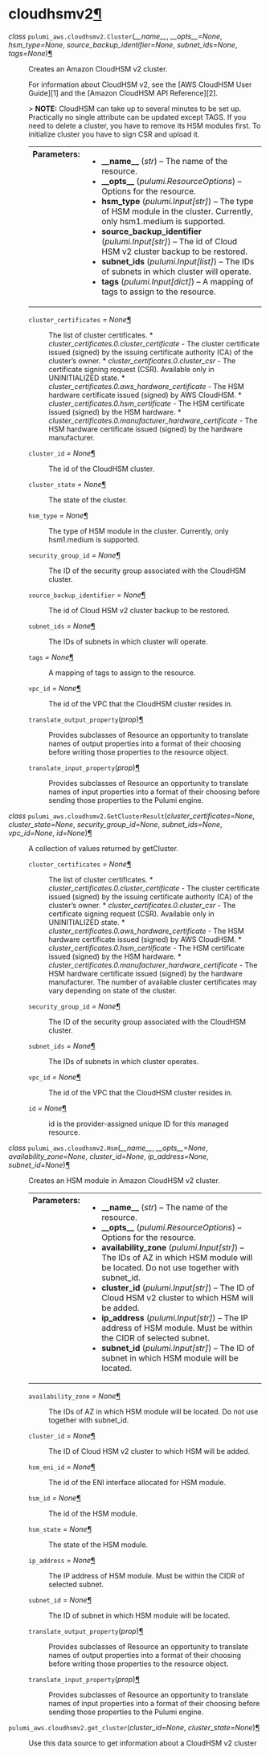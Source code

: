 <div class="section" id="module-pulumi_aws.cloudhsmv2">
<span id="cloudhsmv2"></span><h1>cloudhsmv2<a class="headerlink" href="#module-pulumi_aws.cloudhsmv2" title="Permalink to this headline">¶</a></h1>
<dl class="class">
<dt id="pulumi_aws.cloudhsmv2.Cluster">
<em class="property">class </em><code class="descclassname">pulumi_aws.cloudhsmv2.</code><code class="descname">Cluster</code><span class="sig-paren">(</span><em>__name__</em>, <em>__opts__=None</em>, <em>hsm_type=None</em>, <em>source_backup_identifier=None</em>, <em>subnet_ids=None</em>, <em>tags=None</em><span class="sig-paren">)</span><a class="headerlink" href="#pulumi_aws.cloudhsmv2.Cluster" title="Permalink to this definition">¶</a></dt>
<dd><p>Creates an Amazon CloudHSM v2 cluster.</p>
<p>For information about CloudHSM v2, see the
[AWS CloudHSM User Guide][1] and the [Amazon
CloudHSM API Reference][2].</p>
<p>&gt; <strong>NOTE:</strong> CloudHSM can take up to several minutes to be set up.
Practically no single attribute can be updated except TAGS.
If you need to delete a cluster, you have to remove its HSM modules first.
To initialize cluster you have to sign CSR and upload it.</p>
<table class="docutils field-list" frame="void" rules="none">
<col class="field-name" />
<col class="field-body" />
<tbody valign="top">
<tr class="field-odd field"><th class="field-name">Parameters:</th><td class="field-body"><ul class="first last simple">
<li><strong>__name__</strong> (<em>str</em>) – The name of the resource.</li>
<li><strong>__opts__</strong> (<em>pulumi.ResourceOptions</em>) – Options for the resource.</li>
<li><strong>hsm_type</strong> (<em>pulumi.Input</em><em>[</em><em>str</em><em>]</em>) – The type of HSM module in the cluster. Currently, only hsm1.medium is supported.</li>
<li><strong>source_backup_identifier</strong> (<em>pulumi.Input</em><em>[</em><em>str</em><em>]</em>) – The id of Cloud HSM v2 cluster backup to be restored.</li>
<li><strong>subnet_ids</strong> (<em>pulumi.Input</em><em>[</em><em>list</em><em>]</em>) – The IDs of subnets in which cluster will operate.</li>
<li><strong>tags</strong> (<em>pulumi.Input</em><em>[</em><em>dict</em><em>]</em>) – A mapping of tags to assign to the resource.</li>
</ul>
</td>
</tr>
</tbody>
</table>
<dl class="attribute">
<dt id="pulumi_aws.cloudhsmv2.Cluster.cluster_certificates">
<code class="descname">cluster_certificates</code><em class="property"> = None</em><a class="headerlink" href="#pulumi_aws.cloudhsmv2.Cluster.cluster_certificates" title="Permalink to this definition">¶</a></dt>
<dd><p>The list of cluster certificates.
* <cite>cluster_certificates.0.cluster_certificate</cite> - The cluster certificate issued (signed) by the issuing certificate authority (CA) of the cluster’s owner.
* <cite>cluster_certificates.0.cluster_csr</cite> - The certificate signing request (CSR). Available only in UNINITIALIZED state.
* <cite>cluster_certificates.0.aws_hardware_certificate</cite> - The HSM hardware certificate issued (signed) by AWS CloudHSM.
* <cite>cluster_certificates.0.hsm_certificate</cite> - The HSM certificate issued (signed) by the HSM hardware.
* <cite>cluster_certificates.0.manufacturer_hardware_certificate</cite> - The HSM hardware certificate issued (signed) by the hardware manufacturer.</p>
</dd></dl>

<dl class="attribute">
<dt id="pulumi_aws.cloudhsmv2.Cluster.cluster_id">
<code class="descname">cluster_id</code><em class="property"> = None</em><a class="headerlink" href="#pulumi_aws.cloudhsmv2.Cluster.cluster_id" title="Permalink to this definition">¶</a></dt>
<dd><p>The id of the CloudHSM cluster.</p>
</dd></dl>

<dl class="attribute">
<dt id="pulumi_aws.cloudhsmv2.Cluster.cluster_state">
<code class="descname">cluster_state</code><em class="property"> = None</em><a class="headerlink" href="#pulumi_aws.cloudhsmv2.Cluster.cluster_state" title="Permalink to this definition">¶</a></dt>
<dd><p>The state of the cluster.</p>
</dd></dl>

<dl class="attribute">
<dt id="pulumi_aws.cloudhsmv2.Cluster.hsm_type">
<code class="descname">hsm_type</code><em class="property"> = None</em><a class="headerlink" href="#pulumi_aws.cloudhsmv2.Cluster.hsm_type" title="Permalink to this definition">¶</a></dt>
<dd><p>The type of HSM module in the cluster. Currently, only hsm1.medium is supported.</p>
</dd></dl>

<dl class="attribute">
<dt id="pulumi_aws.cloudhsmv2.Cluster.security_group_id">
<code class="descname">security_group_id</code><em class="property"> = None</em><a class="headerlink" href="#pulumi_aws.cloudhsmv2.Cluster.security_group_id" title="Permalink to this definition">¶</a></dt>
<dd><p>The ID of the security group associated with the CloudHSM cluster.</p>
</dd></dl>

<dl class="attribute">
<dt id="pulumi_aws.cloudhsmv2.Cluster.source_backup_identifier">
<code class="descname">source_backup_identifier</code><em class="property"> = None</em><a class="headerlink" href="#pulumi_aws.cloudhsmv2.Cluster.source_backup_identifier" title="Permalink to this definition">¶</a></dt>
<dd><p>The id of Cloud HSM v2 cluster backup to be restored.</p>
</dd></dl>

<dl class="attribute">
<dt id="pulumi_aws.cloudhsmv2.Cluster.subnet_ids">
<code class="descname">subnet_ids</code><em class="property"> = None</em><a class="headerlink" href="#pulumi_aws.cloudhsmv2.Cluster.subnet_ids" title="Permalink to this definition">¶</a></dt>
<dd><p>The IDs of subnets in which cluster will operate.</p>
</dd></dl>

<dl class="attribute">
<dt id="pulumi_aws.cloudhsmv2.Cluster.tags">
<code class="descname">tags</code><em class="property"> = None</em><a class="headerlink" href="#pulumi_aws.cloudhsmv2.Cluster.tags" title="Permalink to this definition">¶</a></dt>
<dd><p>A mapping of tags to assign to the resource.</p>
</dd></dl>

<dl class="attribute">
<dt id="pulumi_aws.cloudhsmv2.Cluster.vpc_id">
<code class="descname">vpc_id</code><em class="property"> = None</em><a class="headerlink" href="#pulumi_aws.cloudhsmv2.Cluster.vpc_id" title="Permalink to this definition">¶</a></dt>
<dd><p>The id of the VPC that the CloudHSM cluster resides in.</p>
</dd></dl>

<dl class="method">
<dt id="pulumi_aws.cloudhsmv2.Cluster.translate_output_property">
<code class="descname">translate_output_property</code><span class="sig-paren">(</span><em>prop</em><span class="sig-paren">)</span><a class="headerlink" href="#pulumi_aws.cloudhsmv2.Cluster.translate_output_property" title="Permalink to this definition">¶</a></dt>
<dd><p>Provides subclasses of Resource an opportunity to translate names of output properties
into a format of their choosing before writing those properties to the resource object.</p>
</dd></dl>

<dl class="method">
<dt id="pulumi_aws.cloudhsmv2.Cluster.translate_input_property">
<code class="descname">translate_input_property</code><span class="sig-paren">(</span><em>prop</em><span class="sig-paren">)</span><a class="headerlink" href="#pulumi_aws.cloudhsmv2.Cluster.translate_input_property" title="Permalink to this definition">¶</a></dt>
<dd><p>Provides subclasses of Resource an opportunity to translate names of input properties into
a format of their choosing before sending those properties to the Pulumi engine.</p>
</dd></dl>

</dd></dl>

<dl class="class">
<dt id="pulumi_aws.cloudhsmv2.GetClusterResult">
<em class="property">class </em><code class="descclassname">pulumi_aws.cloudhsmv2.</code><code class="descname">GetClusterResult</code><span class="sig-paren">(</span><em>cluster_certificates=None</em>, <em>cluster_state=None</em>, <em>security_group_id=None</em>, <em>subnet_ids=None</em>, <em>vpc_id=None</em>, <em>id=None</em><span class="sig-paren">)</span><a class="headerlink" href="#pulumi_aws.cloudhsmv2.GetClusterResult" title="Permalink to this definition">¶</a></dt>
<dd><p>A collection of values returned by getCluster.</p>
<dl class="attribute">
<dt id="pulumi_aws.cloudhsmv2.GetClusterResult.cluster_certificates">
<code class="descname">cluster_certificates</code><em class="property"> = None</em><a class="headerlink" href="#pulumi_aws.cloudhsmv2.GetClusterResult.cluster_certificates" title="Permalink to this definition">¶</a></dt>
<dd><p>The list of cluster certificates.
* <cite>cluster_certificates.0.cluster_certificate</cite> - The cluster certificate issued (signed) by the issuing certificate authority (CA) of the cluster’s owner.
* <cite>cluster_certificates.0.cluster_csr</cite> - The certificate signing request (CSR). Available only in UNINITIALIZED state.
* <cite>cluster_certificates.0.aws_hardware_certificate</cite> - The HSM hardware certificate issued (signed) by AWS CloudHSM.
* <cite>cluster_certificates.0.hsm_certificate</cite> - The HSM certificate issued (signed) by the HSM hardware.
* <cite>cluster_certificates.0.manufacturer_hardware_certificate</cite> - The HSM hardware certificate issued (signed) by the hardware manufacturer.
The number of available cluster certificates may vary depending on state of the cluster.</p>
</dd></dl>

<dl class="attribute">
<dt id="pulumi_aws.cloudhsmv2.GetClusterResult.security_group_id">
<code class="descname">security_group_id</code><em class="property"> = None</em><a class="headerlink" href="#pulumi_aws.cloudhsmv2.GetClusterResult.security_group_id" title="Permalink to this definition">¶</a></dt>
<dd><p>The ID of the security group associated with the CloudHSM cluster.</p>
</dd></dl>

<dl class="attribute">
<dt id="pulumi_aws.cloudhsmv2.GetClusterResult.subnet_ids">
<code class="descname">subnet_ids</code><em class="property"> = None</em><a class="headerlink" href="#pulumi_aws.cloudhsmv2.GetClusterResult.subnet_ids" title="Permalink to this definition">¶</a></dt>
<dd><p>The IDs of subnets in which cluster operates.</p>
</dd></dl>

<dl class="attribute">
<dt id="pulumi_aws.cloudhsmv2.GetClusterResult.vpc_id">
<code class="descname">vpc_id</code><em class="property"> = None</em><a class="headerlink" href="#pulumi_aws.cloudhsmv2.GetClusterResult.vpc_id" title="Permalink to this definition">¶</a></dt>
<dd><p>The id of the VPC that the CloudHSM cluster resides in.</p>
</dd></dl>

<dl class="attribute">
<dt id="pulumi_aws.cloudhsmv2.GetClusterResult.id">
<code class="descname">id</code><em class="property"> = None</em><a class="headerlink" href="#pulumi_aws.cloudhsmv2.GetClusterResult.id" title="Permalink to this definition">¶</a></dt>
<dd><p>id is the provider-assigned unique ID for this managed resource.</p>
</dd></dl>

</dd></dl>

<dl class="class">
<dt id="pulumi_aws.cloudhsmv2.Hsm">
<em class="property">class </em><code class="descclassname">pulumi_aws.cloudhsmv2.</code><code class="descname">Hsm</code><span class="sig-paren">(</span><em>__name__</em>, <em>__opts__=None</em>, <em>availability_zone=None</em>, <em>cluster_id=None</em>, <em>ip_address=None</em>, <em>subnet_id=None</em><span class="sig-paren">)</span><a class="headerlink" href="#pulumi_aws.cloudhsmv2.Hsm" title="Permalink to this definition">¶</a></dt>
<dd><p>Creates an HSM module in Amazon CloudHSM v2 cluster.</p>
<table class="docutils field-list" frame="void" rules="none">
<col class="field-name" />
<col class="field-body" />
<tbody valign="top">
<tr class="field-odd field"><th class="field-name">Parameters:</th><td class="field-body"><ul class="first last simple">
<li><strong>__name__</strong> (<em>str</em>) – The name of the resource.</li>
<li><strong>__opts__</strong> (<em>pulumi.ResourceOptions</em>) – Options for the resource.</li>
<li><strong>availability_zone</strong> (<em>pulumi.Input</em><em>[</em><em>str</em><em>]</em>) – The IDs of AZ in which HSM module will be located. Do not use together with subnet_id.</li>
<li><strong>cluster_id</strong> (<em>pulumi.Input</em><em>[</em><em>str</em><em>]</em>) – The ID of Cloud HSM v2 cluster to which HSM will be added.</li>
<li><strong>ip_address</strong> (<em>pulumi.Input</em><em>[</em><em>str</em><em>]</em>) – The IP address of HSM module. Must be within the CIDR of selected subnet.</li>
<li><strong>subnet_id</strong> (<em>pulumi.Input</em><em>[</em><em>str</em><em>]</em>) – The ID of subnet in which HSM module will be located.</li>
</ul>
</td>
</tr>
</tbody>
</table>
<dl class="attribute">
<dt id="pulumi_aws.cloudhsmv2.Hsm.availability_zone">
<code class="descname">availability_zone</code><em class="property"> = None</em><a class="headerlink" href="#pulumi_aws.cloudhsmv2.Hsm.availability_zone" title="Permalink to this definition">¶</a></dt>
<dd><p>The IDs of AZ in which HSM module will be located. Do not use together with subnet_id.</p>
</dd></dl>

<dl class="attribute">
<dt id="pulumi_aws.cloudhsmv2.Hsm.cluster_id">
<code class="descname">cluster_id</code><em class="property"> = None</em><a class="headerlink" href="#pulumi_aws.cloudhsmv2.Hsm.cluster_id" title="Permalink to this definition">¶</a></dt>
<dd><p>The ID of Cloud HSM v2 cluster to which HSM will be added.</p>
</dd></dl>

<dl class="attribute">
<dt id="pulumi_aws.cloudhsmv2.Hsm.hsm_eni_id">
<code class="descname">hsm_eni_id</code><em class="property"> = None</em><a class="headerlink" href="#pulumi_aws.cloudhsmv2.Hsm.hsm_eni_id" title="Permalink to this definition">¶</a></dt>
<dd><p>The id of the ENI interface allocated for HSM module.</p>
</dd></dl>

<dl class="attribute">
<dt id="pulumi_aws.cloudhsmv2.Hsm.hsm_id">
<code class="descname">hsm_id</code><em class="property"> = None</em><a class="headerlink" href="#pulumi_aws.cloudhsmv2.Hsm.hsm_id" title="Permalink to this definition">¶</a></dt>
<dd><p>The id of the HSM module.</p>
</dd></dl>

<dl class="attribute">
<dt id="pulumi_aws.cloudhsmv2.Hsm.hsm_state">
<code class="descname">hsm_state</code><em class="property"> = None</em><a class="headerlink" href="#pulumi_aws.cloudhsmv2.Hsm.hsm_state" title="Permalink to this definition">¶</a></dt>
<dd><p>The state of the HSM module.</p>
</dd></dl>

<dl class="attribute">
<dt id="pulumi_aws.cloudhsmv2.Hsm.ip_address">
<code class="descname">ip_address</code><em class="property"> = None</em><a class="headerlink" href="#pulumi_aws.cloudhsmv2.Hsm.ip_address" title="Permalink to this definition">¶</a></dt>
<dd><p>The IP address of HSM module. Must be within the CIDR of selected subnet.</p>
</dd></dl>

<dl class="attribute">
<dt id="pulumi_aws.cloudhsmv2.Hsm.subnet_id">
<code class="descname">subnet_id</code><em class="property"> = None</em><a class="headerlink" href="#pulumi_aws.cloudhsmv2.Hsm.subnet_id" title="Permalink to this definition">¶</a></dt>
<dd><p>The ID of subnet in which HSM module will be located.</p>
</dd></dl>

<dl class="method">
<dt id="pulumi_aws.cloudhsmv2.Hsm.translate_output_property">
<code class="descname">translate_output_property</code><span class="sig-paren">(</span><em>prop</em><span class="sig-paren">)</span><a class="headerlink" href="#pulumi_aws.cloudhsmv2.Hsm.translate_output_property" title="Permalink to this definition">¶</a></dt>
<dd><p>Provides subclasses of Resource an opportunity to translate names of output properties
into a format of their choosing before writing those properties to the resource object.</p>
</dd></dl>

<dl class="method">
<dt id="pulumi_aws.cloudhsmv2.Hsm.translate_input_property">
<code class="descname">translate_input_property</code><span class="sig-paren">(</span><em>prop</em><span class="sig-paren">)</span><a class="headerlink" href="#pulumi_aws.cloudhsmv2.Hsm.translate_input_property" title="Permalink to this definition">¶</a></dt>
<dd><p>Provides subclasses of Resource an opportunity to translate names of input properties into
a format of their choosing before sending those properties to the Pulumi engine.</p>
</dd></dl>

</dd></dl>

<dl class="function">
<dt id="pulumi_aws.cloudhsmv2.get_cluster">
<code class="descclassname">pulumi_aws.cloudhsmv2.</code><code class="descname">get_cluster</code><span class="sig-paren">(</span><em>cluster_id=None</em>, <em>cluster_state=None</em><span class="sig-paren">)</span><a class="headerlink" href="#pulumi_aws.cloudhsmv2.get_cluster" title="Permalink to this definition">¶</a></dt>
<dd><p>Use this data source to get information about a CloudHSM v2 cluster</p>
</dd></dl>

</div>
